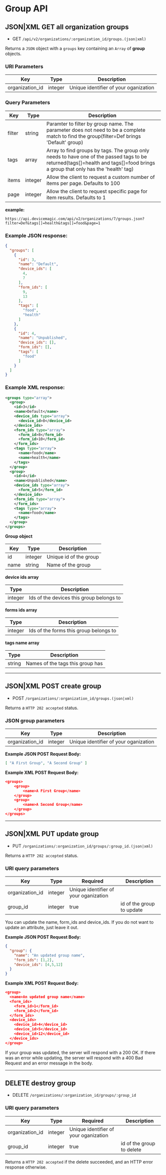 # Group API

## JSON|XML GET all organization groups 

* GET `/api/v2/organizations/:organization_id/groups.(json|xml)` 

Returns a `JSON` object with a `groups` key containing an `Array` of **group** objects.

### URI Parameters

Key | Type | Description
--- | --- | ---
organization_id | integer | Unique identifier of your oganization

### Query Parameters

Key | Type | Description
--- | --- | ---
filter | string | Paramter to filter by group name. The parameter does not need to be a complete match to find the group(filter=Def brings 'Default' group)
tags | array | Array to find groups by tags. The group only needs to have one of the passed tags to be returned(tags[]=health and tags[]=food brings a group that only has the 'health' tag)
items | integer |  Allow the client to request a custom number of items per page. Defaults to 100
page | integer | Allow the client to request specific page for item results. Defaults to 1


**example:**

```
https://api.devicemagic.com/api/v2/organizations/7/groups.json?filter=Def&tags[]=health&tags[]=food&page=1
```

### Example JSON response:

```json
{
  "groups": [
    {
      "id": 3,
      "name": "Default",
      "device_ids": [
        4,
        7
      ],
      "form_ids": [
        9,
        13
      ],
      "tags": [
        "food",
        "health"
      ]
    },
    {
      "id": 4,
      "name": "Unpublished",
      "device_ids": [],
      "form_ids": [],
      "tags": [
        "food"
      ]
    }
  ]
}
```
### Example XML response:

```xml
<groups type="array">
  <group>
    <id>3</id>
    <name>Default</name>
    <device_ids type="array">
      <device_id>8</device_id>
    </device_ids>
    <form_ids type="array">
      <form_id>8</form_id>
      <form_id>10</form_id>
    </form_ids>
    <tags type="array">
      <name>food</name>
      <name>health</name>
    </tags>
  </group>
  <group>
    <id>4</id>
    <name>Unpublished</name>
    <device_ids type="array">
      <form_id>5</form_id>
    </device_ids>
    <form_ids type="array">
    </form_ids>
    <tags type="array">
      <name>food</name>
    </tags>
  </group>
</groups>
```

**Group object**

Key | Type | Description
--- | --- | ---
id | integer | Unique id of the group
name | string | Name of the group

**device ids array**

 Type | Description
 --- | ---
 integer | Ids of the devices this group belongs to

 **forms ids array**

 Type | Description
 --- | ---
 integer | Ids of the forms this group belongs to

 **tags name array**

 Type | Description
 --- | ---
 string | Names of the tags this group has

---

## JSON|XML POST create group

* POST `/organizations/:organization_id/groups.(json|xml)` 

Returns a `HTTP 202 accepted` status.

### JSON group parameters

Key | Type | Description
--- | --- | ---
organization_id | integer | Unique identifier of your oganization

**Example JSON POST Request Body:**

```json
[ "A First Group", "A Second Group" ]
```

**Example XML POST Request Body:**

```json
<groups>
    <group>
        <name>A First Group</name>
    </group>
    <group>
        <name>A Second Group</name>
    </group>
</groups>
```

---

## JSON|XML PUT update group

* PUT `/organizations/:organization_id/groups/:group_id.(json|xml)` 

Returns a `HTTP 202 accepted` status.

### URI query parameters

Key | Type |  Required | Description
--- | --- | --- | ---
organization_id | integer | Unique identifier of your oganization
group_id | integer | true | id of the group to update

You can update the name, form_ids and device_ids.
If you do not want to update an attribute, just leave it out.


**Example JSON POST Request Body:**

```json
{
  "group": {
    "name": "An updated group name",
    "form_ids": [1,2],
    "device_ids": [4,5,12]
  }
}
```

**Example XML POST Request Body:**

```json
<group>
  <name>An updated group name</name>
  <form_ids>
    <form_id>1</form_id>
    <form_id>2</form_id>
  </form_ids>
  <device_ids>
    <device_id>4</device_id>
    <device_id>5</device_id>
    <device_id>12</device_id>
  </device_ids>
</group>
```
If your group was updated, the server will respond with a 200 OK.
If there was an error while updating, the server will respond with a 400 Bad Request and an error message in the body.

---

## DELETE destroy group

* DELETE `/organizations/:organization_id/groups/:group_id` 

### URI query parameters

Key | Type |  Required | Description
--- | --- | --- | ---
organization_id | integer | Unique identifier of your oganization
group_id | integer | true | id of the group to delete

Returns a `HTTP 202 accepted` if the delete succeeded, and an HTTP error response otherwise.
